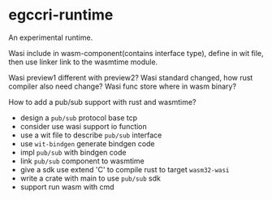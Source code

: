# egccri-runtime
An experimental runtime.

Wasi include in wasm-component(contains interface type), define in wit file, then use linker link to the 
wasmtime module.

Wasi preview1 different with preview2? 
Wasi standard changed, how rust compiler also need change?
Wasi func store where in wasm binary?

How to add a pub/sub support with rust and wasmtime?

+ design a `pub/sub` protocol base tcp
+ consider use wasi support io function
+ use a wit file to describe `pub/sub` interface
+ use `wit-bindgen` generate bindgen code 
+ impl `pub/sub` with bindgen code
+ link `pub/sub` component to wasmtime
+ give a sdk use extend 'C' to compile rust to target `wasm32-wasi`
+ write a crate with main to use `pub/sub` sdk
+ support run wasm with cmd